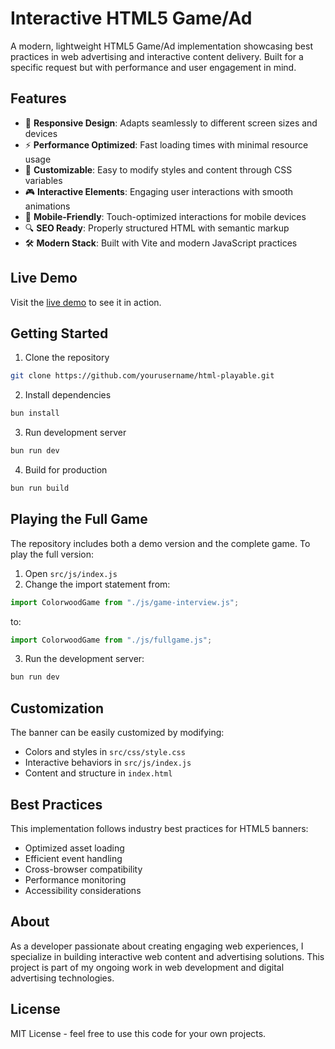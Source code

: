 # Interactive HTML5 Game/Ad

A modern, lightweight HTML5 Game/Ad implementation showcasing best practices in web advertising and interactive content delivery. Built for a specific request but with performance and user engagement in mind.

## Features

- 🎯 **Responsive Design**: Adapts seamlessly to different screen sizes and devices
- ⚡ **Performance Optimized**: Fast loading times with minimal resource usage
- 🎨 **Customizable**: Easy to modify styles and content through CSS variables
- 🎮 **Interactive Elements**: Engaging user interactions with smooth animations
- 📱 **Mobile-Friendly**: Touch-optimized interactions for mobile devices
- 🔍 **SEO Ready**: Properly structured HTML with semantic markup
- 🛠 **Modern Stack**: Built with Vite and modern JavaScript practices

## Live Demo

Visit the [live demo](https://hkgonebad.github.io/html-playable/) to see it in action.

## Getting Started

1. Clone the repository
```bash
git clone https://github.com/yourusername/html-playable.git
```

2. Install dependencies
```bash
bun install
```

3. Run development server
```bash
bun run dev
```

4. Build for production
```bash
bun run build
```

## Playing the Full Game

The repository includes both a demo version and the complete game. To play the full version:

1. Open `src/js/index.js`
2. Change the import statement from:
```javascript
import ColorwoodGame from "./js/game-interview.js";
```
to:
```javascript
import ColorwoodGame from "./js/fullgame.js";
```
3. Run the development server:
```bash
bun run dev
```

## Customization

The banner can be easily customized by modifying:
- Colors and styles in `src/css/style.css`
- Interactive behaviors in `src/js/index.js`
- Content and structure in `index.html`

## Best Practices

This implementation follows industry best practices for HTML5 banners:
- Optimized asset loading
- Efficient event handling
- Cross-browser compatibility
- Performance monitoring
- Accessibility considerations

## About

As a developer passionate about creating engaging web experiences, I specialize in building interactive web content and advertising solutions. This project is part of my ongoing work in web development and digital advertising technologies.

## License

MIT License - feel free to use this code for your own projects. 